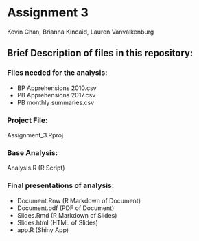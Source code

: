 # Assignment 3 
Kevin Chan, Brianna Kincaid, Lauren Vanvalkenburg

## Brief Description of files in this repository: 

### Files needed for the analysis: 
- BP Apprehensions 2010.csv
- PB Apprehensions 2017.csv
- PB monthly summaries.csv

### Project File:
Assignment_3.Rproj

### Base Analysis: 
Analysis.R (R Script)

### Final presentations of analysis:
- Document.Rnw (R Markdown of Document)
- Document.pdf (PDF of Document)
- Slides.Rmd (R Markdown of Slides)
- Slides.html (HTML of Slides)
- app.R (Shiny App)








